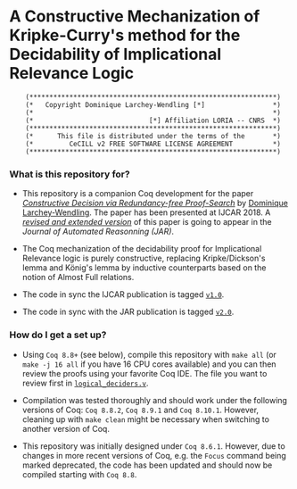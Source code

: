 # A Constructive Mechanization of Kripke-Curry's method for the Decidability of Implicational Relevance Logic

        (**************************************************************)
        (*   Copyright Dominique Larchey-Wendling [*]                 *)
        (*                                                            *)
        (*                             [*] Affiliation LORIA -- CNRS  *)
        (**************************************************************)
        (*      This file is distributed under the terms of the       *)
        (*         CeCILL v2 FREE SOFTWARE LICENSE AGREEMENT          *)
        (**************************************************************)

### What is this repository for? ###

* This repository is a companion Coq development for the paper 
  [*Constructive Decision via Redundancy-free Proof-Search*](http://www.loria.fr/~larchey/papers/IJCAR-2018_paper_74.pdf) 
  by [Dominique Larchey-Wendling](http://www.loria.fr/~larchey).
  The paper has been presented at IJCAR 2018.
  A [*revised and extended version*](http://www.loria.fr/~larchey/papers/JAR-2019.pdf) 
  of this paper is going to appear in the _Journal of Automated Reasonning (JAR)_.

* The Coq mechanization of the decidability proof for Implicational Relevance 
  logic is purely constructive, replacing Kripke/Dickson's lemma and
  König's lemma by inductive counterparts based on the notion of
  Almost Full relations.

* The code in sync the IJCAR publication is tagged [`v1.0`](https://github.com/DmxLarchey/Relevant-decidability/tree/v1.0).

* The code in sync with the JAR publication is tagged [`v2.0`](https://github.com/DmxLarchey/Relevant-decidability/tree/v2.0).

### How do I get a set up? ###

* Using `Coq 8.8+` (see below), compile this repository with `make all`
  (or `make -j 16 all` if you have 16 CPU cores available)
  and you can then review the proofs using your favorite Coq IDE.
  The file you want to review first in [`logical_deciders.v`](logical_deciders.v).

* Compilation was tested thoroughly and should work under the following
  versions of Coq: `Coq 8.8.2`, `Coq 8.9.1` and `Coq 8.10.1`.
  However, cleaning up with `make clean` might be necessary 
  when switching to another version of Coq.

* This repository was initially designed under `Coq 8.6.1`. However, due to changes in 
  more recent versions of Coq, e.g. the `Focus` command being marked deprecated, 
  the code has been updated and should now be compiled starting with `Coq 8.8`.

